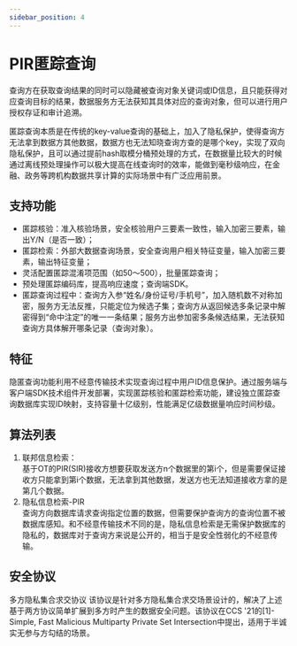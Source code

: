 ```yaml
---
sidebar_position: 4
---
```

# PIR匿踪查询

查询方在获取查询结果的同时可以隐藏被查询对象关键词或ID信息，且只能获得对应查询目标的结果，数据服务方无法获知其具体对应的查询对象，但可以进行用户授权存证和审计追溯。

匿踪查询本质是在传统的key-value查询的基础上，加入了隐私保护，使得查询方无法拿到数据方其他数据，数据方也无法知晓查询方查的是哪个key，实现了双向隐私保护，且可以通过提前hash取模分桶预处理的方式，在数据量比较大的时候通过离线预处理操作可以极大提高在线查询时的效率，能做到毫秒级响应，在金融、政务等跨机构数据共享计算的实际场景中有广泛应用前景。

## 支持功能
- 匿踪核验：准入核验场景，安全核验用户三要素一致性，输入加密三要素，输出Y/N（是否一致）；
- 匿踪检索：外部大数据查询场景，安全查询用户相关特征变量，输入加密三要素，输出特征变量；
- 灵活配置匿踪混淆项范围（如50～500），批量匿踪查询；
- 预处理匿踪编码库，提高响应速度；查询端SDK。
- 匿踪查询过程中：查询方入参“姓名/身份证号/手机号”，加入随机数不对称加密，服务方无法反推，只能定位为候选子集；查询方从返回候选多条记录中解密得到“命中注定”的唯一一条结果；服务方出参加密多条候选结果，无法获知查询方具体解开哪条记录（查询对象）。
## 特征
隐匿查询功能利用不经意传输技术实现查询过程中用户ID信息保护。通过服务端与客户端SDK技术组件开发部署，实现匿踪核验和匿踪检索功能，建设独立匿踪查询数据库实现ID映射，支持容量十亿级别，性能满足亿级数据量响应时间秒级。
## 算法列表
1. 联邦信息检索：  
基于OT的PIR(SIR)接收方想要获取发送方n个数据里的第i个，但是需要保证接收方只能拿到第i个数据，无法拿到其他数据，发送方也无法知道接收方拿的是第几个数据。  
2. 隐私信息检索-PIR  
查询方向数据库请求查询指定位置的数据，但需要保护查询方的查询位置不被数据库感知。和不经意传输技术不同的是，隐私信息检索是无需保护数据库的隐私的，数据库对于查询方来说是公开的，相当于是安全性弱化的不经意传输。

## 安全协议
多方隐私集合求交协议
该协议是针对多方隐私集合求交场景设计的，解决了上述基于两方协议简单扩展到多方时产生的数据安全问题。该协议在CCS '21的[1]-Simple, Fast Malicious Multiparty Private Set Intersection中提出，适用于半诚实无参与方勾结的场景。